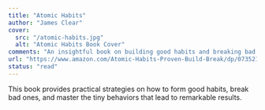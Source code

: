 ```yaml
---
title: "Atomic Habits"
author: "James Clear"
cover:
  src: "/atomic-habits.jpg"
  alt: "Atomic Habits Book Cover"
comments: "An insightful book on building good habits and breaking bad ones. A must-read for anyone looking to improve their productivity and life."
url: "https://www.amazon.com/Atomic-Habits-Proven-Build-Break/dp/0735211299"
status: "read"
---
```


This book provides practical strategies on how to form good habits, break bad ones, and master the tiny behaviors that lead to remarkable results.
